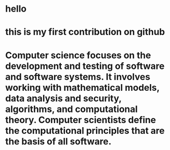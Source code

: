 # hello

# this is my first contribution on github 
# Computer science focuses on the development and testing of software and software systems. It involves working with mathematical models, data analysis and security, algorithms, and computational theory. Computer scientists define the computational principles that are the basis of all software.
